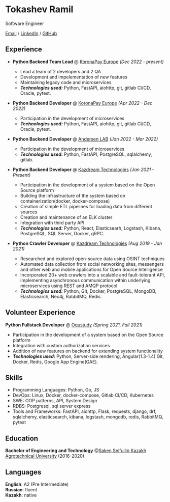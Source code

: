 # Tokashev Ramil

Software Engineer<br>

[Email](mailto:azerot12123@gmail.com) / [LinkedIn](https://www.linkedin.com/in/ramil-tokashev/) / [GitHub](https://github.com/rtokashev)

## Experience
- **Python Backend Team Lead** @ [KoronaPay Europe](https://ru.linkedin.com/company/koronapay-europe) _(Dec 2022 - present)_ <br>
  - Lead a team of 2 developers and 2 QA
  - Development and impelementation of new features
  - Maintaining legacy code and microservices
  - **_Technologies used:_** Python, FastAPI, aiohttp, git, gitlab CI/CD, Oracle, pytest.
  
- **Python Backend Developer** @ [KoronaPay Europe](https://ru.linkedin.com/company/koronapay-europe) _(Apr 2022 - Dec 2022)_ <br>
  - Participation in the development of microservices
  - **_Technologies used:_** Python, FastAPI, aiohttp, git, gitlab CI/CD, Oracle, pytest.
  
- **Python Backend Developer** @ [Andersen LAB](https://www.linkedin.com/company/andersen-softwaredev/mycompany/) _(Jan 2022 - Mar 2022)_ <br>
  - Participation in the development of microservices
  - **_Technologies used:_** Python, FastAPI, PostgreSQL, sqlalchemy, gitlab.

- **Python Backend Developer** @ [Kazdream Technologies](https://www.linkedin.com/company/kazdream-technologies-llc/mycompany/) _(Jan 2021 - Present)_ <br>
  - Participation in the development of a system based on the Open Source platform
  - Building the infrastructure of the system based on containerization(docker, docker-compose)
  - Creation of simple ETL pipelines for loading data from different sources
  - Creation and maintenance of an ELK cluster
  - Integration with third party API
  - **_Technologies used:_** Python, React, Elasticsearh, Logstash, Kibana, PostgreSQL, SQL Server, Docker, gRPC.

- **Python Crawler Developer** @ [Kazdream Technologies](https://www.linkedin.com/company/kazdream-technologies-llc/mycompany/) _(Aug 2019 - Jan 2021)_ <br>
  - Researched and explored open-source data using OSINT techniques
  - Automated data collection from social networking sites, messengers and other web and mobile applications for
Open Source Intelligence
  - Incorporated 20+ web crawlers into a scalable and fault-tolerant API, implementing asynchronous communication
within underlying microservices using REST and AMQP protocol
  - **_Technologies used:_** Python, Git, Docker, PostgreSQL, MongoDB, Elasticsearch, Neo4j, RabbitMQ, Redis.

## Volunteer Experience
**Python Fullstack Developer** @ [Oqustudy](https://www.linkedin.com/company/oqustudy/about/) _(Spring 2021, Fall 2021)_ <br>
  - Participation in the development of a system based on the Open Source platform
  - Integration with custom authorization services
  - Addition of new features on backend for extending system functionality
  - **_Technologies used:_** Python, Server-side rendering, Angular(1.3-1.4) Git, Docker, Redis, Google App Engine(GAE).

## Skills
- Programming Languages: Python, Go, JS
- DevOps: Linux, Docker, docker-compose, Gitlab CI/CD, Kubernetes
- SWE: OOP patterns, API, System Design
- RDBS: Postgresql, sql server express
- Tools and Frameworks: FastAPI, aiohttp, Flask, requests, django, drf, sqlalchemy, elasticsearch, kibana, logstash, mongodb, redis, RabbitMQ, pytest

## Education
**Bachelor of Engineering and Technology** @[Saken Seifullin Kazakh Agrotechnical University](https://kazatu.edu.kz/) (2016-2020)

## Languages

**English**: A2 (Pre Intermediate) <br>
**Russian**: fluent <br>
**Kazakh**: native
